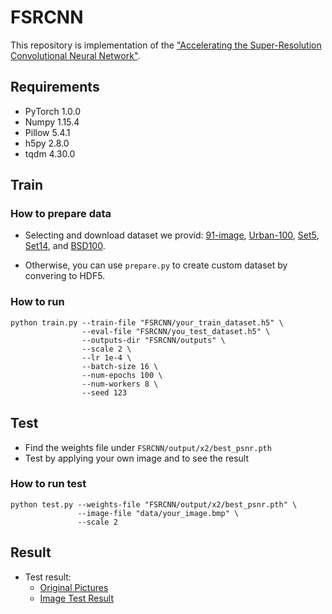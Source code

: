 # FSRCNN

This repository is implementation of the ["Accelerating the Super-Resolution Convolutional Neural Network"](https://arxiv.org/abs/1608.00367).


## Requirements

- PyTorch 1.0.0
- Numpy 1.15.4
- Pillow 5.4.1
- h5py 2.8.0
- tqdm 4.30.0

## Train

### How to prepare data

- Selecting and download dataset we provid: [91-image](https://drive.google.com/drive/folders/1DlDbMYjYk9K2Z-Or83kSloDZZAcmVTQF?usp=share_link), [Urban-100](https://drive.google.com/drive/folders/1-32AkTyJoj-k5Dlx5SKmfJfCYbBMOK75?usp=share_link), [Set5](https://drive.google.com/drive/folders/1QAAYUWV4p4DiHynXxhxy5fHESYpsninY?usp=share_link), [Set14](https://drive.google.com/drive/folders/18RqvSzVw_HBsh3ItdZG4Lq89Wc9HqkKc?usp=share_link), and [BSD100](https://drive.google.com/drive/folders/1doqVGCUc8_I1ylM65gKyl9WmMyWc2yrS?usp=share_link).

- Otherwise, you can use `prepare.py` to create custom dataset by convering to HDF5.

### How to run

```
python train.py --train-file "FSRCNN/your_train_dataset.h5" \
                --eval-file "FSRCNN/you_test_dataset.h5" \
                --outputs-dir "FSRCNN/outputs" \
                --scale 2 \
                --lr 1e-4 \
                --batch-size 16 \
                --num-epochs 100 \
                --num-workers 8 \
                --seed 123                
```

## Test

- Find the weights file under `FSRCNN/output/x2/best_psnr.pth`
- Test by applying your own image and to see the result

### How to run test
```
python test.py --weights-file "FSRCNN/output/x2/best_psnr.pth" \
               --image-file "data/your_image.bmp" \
               --scale 2
```
## Result
- Test result: 
  - [Original Pictures](https://drive.google.com/drive/folders/1FLVbZ8gIfsTZtunz0xVWn4ecVaAiElR9?usp=share_link)
  - [Image Test Result](https://drive.google.com/drive/folders/1xlBWh5cB19bMihiJf6io5Wi-EKyd-rDB?usp=share_link)

